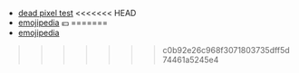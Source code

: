 - [dead pixel test](https://deadpixeltest.org/zh)
<<<<<<< HEAD
- [emojipedia](https://emojipedia.org/yen-banknote)
💴
=======
- [emojipedia](https://emojipedia.org/yen-banknote)
>>>>>>> c0b92e26c968f3071803735dff5d74461a5245e4
